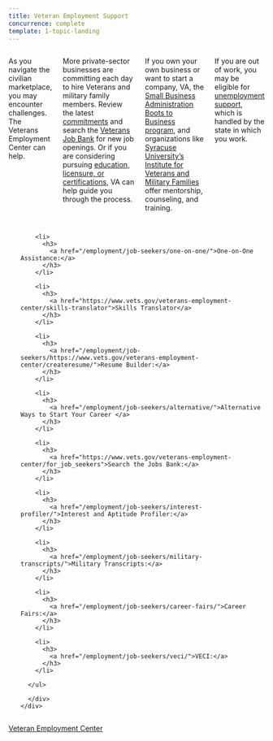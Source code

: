 ```yaml
---
title: Veteran Employment Support
concurrence: complete
template: 1-topic-landing
---
```


<div class="main" role="main" markdown="0">

<div class="section one" markdown="0">
<div class="primary" markdown="0">
<div class="row" markdown="0">
<div class="small-12 columns" markdown="1">

As you navigate the civilian marketplace, you may encounter challenges. The Veterans Employment Center can help. 

More private-sector businesses are committing each day to hire Veterans and military family members. Review the latest [commitments](/_dummy-placeholder.html) and search the [Veterans Job Bank](/_dummy-placeholder.html) for new job openings. Or if you are considering pursuing [education, licensure, or certifications](/education/advanced-training-and-certifications/licensing-certification/), VA can help guide you through the process. 

If you own your own business or want to start a company, VA, the [Small Business Administration Boots to Business program](https://www.sba.gov/offices/headquarters/ovbd/resources/160511), and organizations like [Syracuse University’s Institute for Veterans and Military Families](http://vets.syr.edu/education/) offer mentorship, counseling, and training.

If you are out of work, you may be eligible for [unemployment support](http://careeronestop.org/site/american-job-center.aspx), which is handled by the state in which you work.


</div>
</div>
</div>


<div class="navigation">
  <div class="row">
    <div class="small-12 columns">
        <ul class="small-block-grid-1 medium-block-grid-3 cards small">

        <li>
          <h3>
            <a href="/employment/job-seekers/one-on-one/">One-on-One Assistance:</a>
          </h3>
        </li>

        <li>
          <h3>
            <a href="https://www.vets.gov/veterans-employment-center/skills-translator">Skills Translator</a>
          </h3>
        </li>  

        <li>
          <h3>
            <a href="/employment/job-seekers/https://www.vets.gov/veterans-employment-center/createresume/">Resume Builder:</a>
          </h3>
        </li>

        <li>
          <h3>
            <a href="/employment/job-seekers/alternative/">Alternative Ways to Start Your Career </a>
          </h3>
        </li>  

        <li>
          <h3>
            <a href="https://www.vets.gov/veterans-employment-center/for_job_seekers">Search the Jobs Bank:</a>
          </h3>
        </li>

        <li>
          <h3>
            <a href="/employment/job-seekers/interest-profiler/">Interest and Aptitude Profiler:</a>
          </h3>
        </li>

        <li>
          <h3>
            <a href="/employment/job-seekers/military-transcripts/">Military Transcripts:</a>
          </h3>
        </li>    

        <li>
          <h3>
            <a href="/employment/job-seekers/career-fairs/">Career Fairs:</a>
          </h3>
        </li>   

        <li>
          <h3>
            <a href="/employment/job-seekers/veci/">VECI:</a>
          </h3>
        </li>   

      </ul>

      </div>
    </div>  
  </div>
</div>

<div class="action-bar">
  <div class="row">
    <div class="small-12 columns">
      <a class="usa-button-primary" href="https://www.vets.gov/veterans-employment-center/">Veteran Employment Center</a>
    </div>
  </div>
</div>
